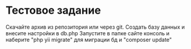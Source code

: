 Тестовое задание
================

Скачайте архив из репозитория или через git.
Создать базу данных и внесите настройки в db.php
Запустите в папке сайте консоль и наберите "php yii migrate" для миграции бд и "composer update"
